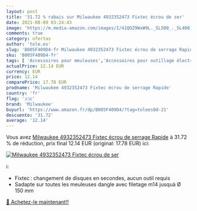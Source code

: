 ```yaml
---
layout: post
title: '31.72 % rabais sur Milwaukee 4932352473 Fixtec écrou de ser'
date: 2021-08-09 03:24:43
image: 'https://m.media-amazon.com/images/I/41QOZ9WxW9L._SL500_._SL400_.jpg'
comments: true
category: ofertas
author: 'tole.es'
slug: 'B005F409D4-fr Milwaukee 4932352473 Fixtec écrou de serrage Rapide'
sku: 'B005F409D4-fr'
tags: [ 'Accessoires pour meuleuses','Accessoires pour outillage électroportatif','Bricolage','Dispositifs de fermeture pour meuleuse','Outillage à main et électroportatif','milwaukee', ]
actualPrice: 12.14 EUR
currency: EUR
price: 12.14
comparePrice: 17.78 EUR
prodname: 'Milwaukee 4932352473 Fixtec écrou de serrage Rapide'
country: 'fr'
flag: '🇫🇷'
brand: 'Milwaukee'
buyurl: 'https://www.amazon.fr/dp/B005F409D4/?tag=tolees0d-21'
descuento: '31.72'
average: '12.14'
---
```


Vous avez [Milwaukee 4932352473 Fixtec écrou de serrage Rapide](https://www.amazon.fr/dp/B005F409D4/?tag=tolees0d-21)  à  31.72 % de réduction, prix final  12.14 EUR (original: 17.78 EUR) ici:

[![Milwaukee 4932352473 Fixtec écrou de ser](https://m.media-amazon.com/images/I/41QOZ9WxW9L._SL500_._SL400_.jpg)](https://www.amazon.fr/dp/B005F409D4/?tag=tolees0d-21)

ℹ️:

- Fixtec : changement de disques en secondes, aucun outil requis
- Sadapte sur toutes les meuleuses dangle avec filetage m14 jusquà Ø 150 mm

[🛒 Achetez-le maintenant!!](https://www.amazon.fr/dp/B005F409D4/?tag=tolees0d-21)
